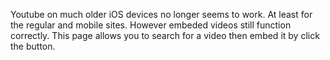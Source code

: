 Youtube on much older iOS devices no longer seems to work. At least for the regular and mobile sites. However embeded videos still function correctly. This page allows you to search for a video then embed it by click the button. 

